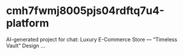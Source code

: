 # cmh7fwmj8005pjs04rdftq7u4-platform
AI-generated project for chat: Luxury E-Commerce Store — “Timeless Vault” Design ...
